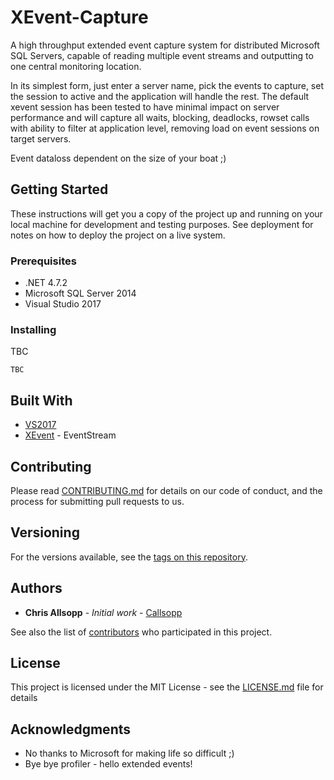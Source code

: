 # XEvent-Capture
A high throughput extended event capture system for distributed Microsoft SQL Servers, capable of reading multiple event streams and outputting to one central monitoring location.

In its simplest form, just enter a server name, pick the events to capture, set the session to active and the application will handle the rest.  The default xevent session has been tested to have minimal impact on server performance and will capture all waits, blocking, deadlocks, rowset calls with ability to filter at application level, removing load on event sessions on target servers.

Event dataloss dependent on the size of your boat ;)


## Getting Started

These instructions will get you a copy of the project up and running on your local machine for development and testing purposes. See deployment for notes on how to deploy the project on a live system.

### Prerequisites

* .NET 4.7.2
* Microsoft SQL Server 2014
* Visual Studio 2017


### Installing

TBC

```
TBC
```

## Built With

* [VS2017](https://www.visualstudio.com/)
* [XEvent](https://msdn.microsoft.com/en-us/library/bb630282(v=sql.105).aspx) - EventStream


## Contributing

Please read [CONTRIBUTING.md](https://gist.github.com/PurpleBooth/b24679402957c63ec426) for details on our code of conduct, and the process for submitting pull requests to us.

## Versioning

For the versions available, see the [tags on this repository](https://github.com/callsopp/XEvent-Capture/tags). 

## Authors

* **Chris Allsopp** - *Initial work* - [Callsopp](https://github.com/callsopp)

See also the list of [contributors](https://github.com/callsopp/XEvent-Capture/contributors) who participated in this project.

## License

This project is licensed under the MIT License - see the [LICENSE.md](LICENSE.md) file for details

## Acknowledgments

* No thanks to Microsoft for making life so difficult ;)
* Bye bye profiler - hello extended events!
